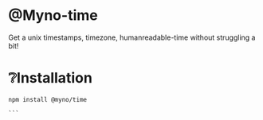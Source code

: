 # @Myno-time

Get a unix timestamps, timezone, humanreadable-time without struggling a bit!

 # ❔Installation

 ````
 npm install @myno/time

 ```
